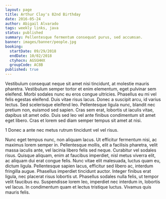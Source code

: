 ```yaml
---
layout: page
title: Arthur Clay's 82nd Birthday
date: 2016-05-24
author: Abigail Alvarado
tags: weekly links, java
status: published
summary: Pellentesque fermentum consequat purus, sed accumsan.
banner: images/banner/people.jpg
booking:
  startDate: 09/29/2018
  endDate: 10/02/2018
  ctyhocn: AGSGHHX
  groupCode: AC8B
published: true
---
```

Vestibulum consequat neque sit amet nisi tincidunt, at molestie mauris pharetra. Vestibulum semper tortor et enim elementum, eget pulvinar sem eleifend. Morbi sodales nunc eu eros congue ultricies. Phasellus eu mi vel felis egestas eleifend. Duis vitae risus lacus. Donec a suscipit arcu, id varius lectus. Sed scelerisque eleifend leo. Pellentesque ligula nunc, blandit nec pretium non, euismod sed sapien. Cras sem erat, lobortis ut iaculis vitae, dapibus sit amet odio. Duis sed leo vel ante finibus condimentum sit amet eget libero. Cras et lorem sed diam semper tempus sit amet at nisi.

1 Donec a ante nec metus rutrum tincidunt vel vel risus.

Nunc eget tempus nunc, non aliquam lacus. Ut efficitur fermentum nisi, ac maximus lorem semper in. Pellentesque mollis, elit a facilisis pharetra, velit massa iaculis ante, vel lacinia libero felis sed neque. Curabitur vel sodales risus. Quisque aliquam, enim at faucibus imperdiet, nisl metus viverra elit, ac aliquam dui erat congue felis. Nunc vitae elit malesuada, luctus quam eu, dictum ligula. Pellentesque sapien lacus, efficitur sed libero ac, interdum fringilla augue. Phasellus imperdiet tincidunt auctor. Integer finibus erat ligula, nec placerat risus lobortis ut. Phasellus sodales nulla felis, ut tempor velit faucibus eu. Suspendisse lorem leo, imperdiet nec interdum in, lobortis vel lacus. In condimentum quam et lectus tristique luctus. Vivamus quis mauris felis.
